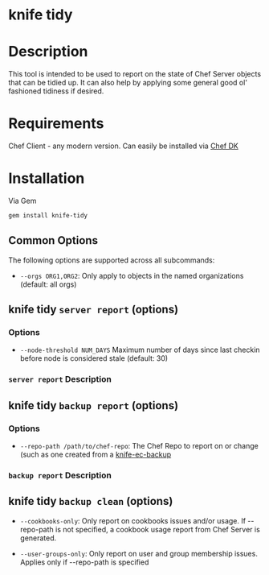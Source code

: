 # knife tidy

# Description

This tool is intended to be used to report on the state of Chef Server objects that can be tidied up.
It can also help by applying some general good ol' fashioned tidiness if desired.

# Requirements

Chef Client - any modern version.  Can easily be installed via [Chef DK](https://github.com/chef/chef-dk#installation)

# Installation

Via Gem
```bash
gem install knife-tidy
```

## Common Options

The following options are supported across all subcommands:

  * `--orgs ORG1,ORG2`:
    Only apply to objects in the named organizations (default: all orgs)

## knife tidy `server report` (options)

### Options

  * `--node-threshold NUM_DAYS`
    Maximum number of days since last checkin before node is considered stale (default: 30)

### `server report` Description

## knife tidy `backup report` (options)

### Options

  * `--repo-path /path/to/chef-repo`:
    The Chef Repo to report on or change (such as one created from a
    [knife-ec-backup](https://github.com/chef/knife-ec-backup)

### `backup report` Description

## knife tidy `backup clean` (options)

  * `--cookbooks-only`:
    Only report on cookbooks issues and/or usage.
    If --repo-path is not specified, a cookbook usage report from Chef Server is generated.

  * `--user-groups-only`:
    Only report on user and group membership issues.
    Applies only if --repo-path is specified
